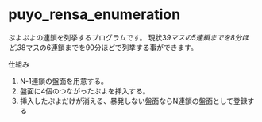 # puyo_rensa_enumeration

ぷよぷよの連鎖を列挙するプログラムです。
現状3*9マスの5連鎖までを8分ほど,3*8マスの6連鎖までを90分ほどで列挙する事ができます。

仕組み

1. N-1連鎖の盤面を用意する。
2. 盤面に4個のつながったぷよを挿入する。
3. 挿入したぷよだけが消える、暴発しない盤面ならN連鎖の盤面として登録する
